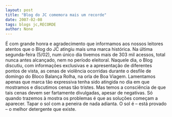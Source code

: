 ```yaml
---
layout: post
title: "Blog do JC comemora mais um recorde"
date: 2007-02-08
tags: blogs jc,RECORDE
author: None
---
```

É com grande honra e agradecimento que informamos aos nossos leitores atentos que o Blog do JC atingiu mais uma marca histórica. Na última segunda-feira (5/02), num único dia tivemos mais de 303 mil acessos, total nunca antes alcançado, nem no período eleitoral.
Naquele dia, o Blog discutiu, com informações exclusivas e a apresentação de diferentes pontos de vista, as cenas de violência ocorridas durante o desfile de domingo do Bloco Balança Rolha, na orla de Boa Viagem.
Lamentamos apenas que marca tão expressiva tenha sido atingida no dia em que mostramos e discutimos cenas tão tristes. Mas temos a consciência de que tais cenas devem ser fartamente divulgadas, apesar de negativas. 
Só quando trazemos à mostra os problemas é que as soluções começam a aparecer. Tapar o sol com a peneira de nada adianta. O sol é – está provado – o melhor detergente que existe. 